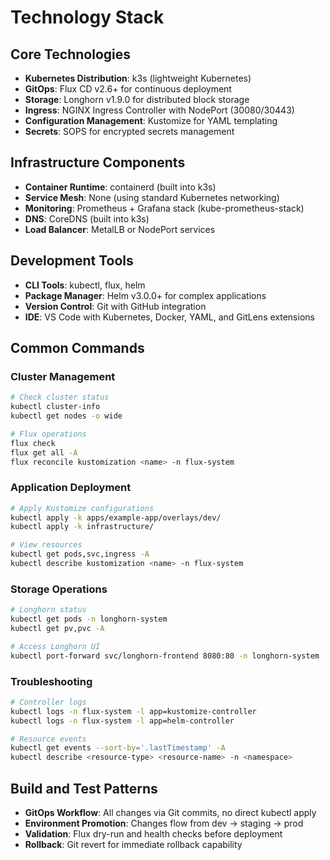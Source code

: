 # Technology Stack

## Core Technologies
- **Kubernetes Distribution**: k3s (lightweight Kubernetes)
- **GitOps**: Flux CD v2.6+ for continuous deployment
- **Storage**: Longhorn v1.9.0 for distributed block storage
- **Ingress**: NGINX Ingress Controller with NodePort (30080/30443)
- **Configuration Management**: Kustomize for YAML templating
- **Secrets**: SOPS for encrypted secrets management

## Infrastructure Components
- **Container Runtime**: containerd (built into k3s)
- **Service Mesh**: None (using standard Kubernetes networking)
- **Monitoring**: Prometheus + Grafana stack (kube-prometheus-stack)
- **DNS**: CoreDNS (built into k3s)
- **Load Balancer**: MetalLB or NodePort services

## Development Tools
- **CLI Tools**: kubectl, flux, helm
- **Package Manager**: Helm v3.0.0+ for complex applications
- **Version Control**: Git with GitHub integration
- **IDE**: VS Code with Kubernetes, Docker, YAML, and GitLens extensions

## Common Commands

### Cluster Management
```bash
# Check cluster status
kubectl cluster-info
kubectl get nodes -o wide

# Flux operations
flux check
flux get all -A
flux reconcile kustomization <name> -n flux-system
```

### Application Deployment
```bash
# Apply Kustomize configurations
kubectl apply -k apps/example-app/overlays/dev/
kubectl apply -k infrastructure/

# View resources
kubectl get pods,svc,ingress -A
kubectl describe kustomization <name> -n flux-system
```

### Storage Operations
```bash
# Longhorn status
kubectl get pods -n longhorn-system
kubectl get pv,pvc -A

# Access Longhorn UI
kubectl port-forward svc/longhorn-frontend 8080:80 -n longhorn-system
```

### Troubleshooting
```bash
# Controller logs
kubectl logs -n flux-system -l app=kustomize-controller
kubectl logs -n flux-system -l app=helm-controller

# Resource events
kubectl get events --sort-by='.lastTimestamp' -A
kubectl describe <resource-type> <resource-name> -n <namespace>
```

## Build and Test Patterns
- **GitOps Workflow**: All changes via Git commits, no direct kubectl apply
- **Environment Promotion**: Changes flow from dev → staging → prod
- **Validation**: Flux dry-run and health checks before deployment
- **Rollback**: Git revert for immediate rollback capability